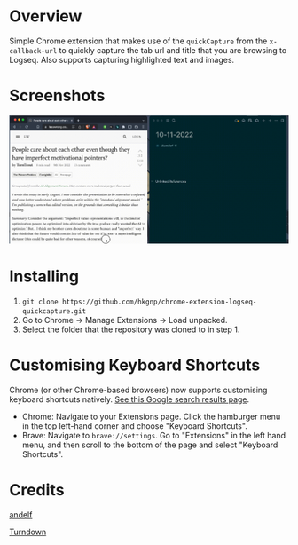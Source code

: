 # Overview

Simple Chrome extension that makes use of the `quickCapture` from the `x-callback-url` to quickly capture the tab url and title that you are browsing to Logseq. Also supports capturing highlighted text and images.

# Screenshots

![](/screenshots/logseq-quickcapture.gif)

# Installing

1. `git clone https://github.com/hkgnp/chrome-extension-logseq-quickcapture.git`
2. Go to Chrome -> Manage Extensions -> Load unpacked.
3. Select the folder that the repository was cloned to in step 1.

# Customising Keyboard Shortcuts

Chrome (or other Chrome-based browsers) now supports customising keyboard shortcuts natively. [See this Google search results page](https://www.google.com/search?q=define+hotkey+for+chrome+extension).

- Chrome: Navigate to your Extensions page. Click the hamburger menu in the top left-hand corner and choose "Keyboard Shortcuts".
- Brave: Navigate to `brave://settings`. Go to "Extensions" in the left hand menu, and then scroll to the bottom of the page and select "Keyboard Shortcuts".

# Credits

[andelf](https://github.com/logseq/logseq/pull/5721)

[Turndown](https://github.com/mixmark-io/turndown)

